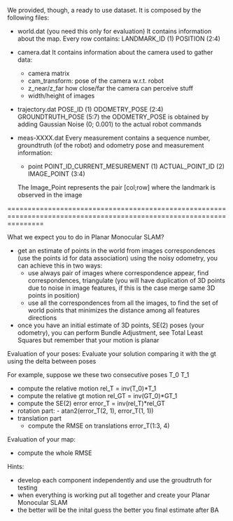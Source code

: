 We provided, though, a ready to use dataset. It is composed by the following files:

- world.dat (you need this only for evaluation)
  It contains information about the map.
  Every row contains:
   LANDMARK_ID (1) POSITION (2:4)

- camera.dat
  It contains information about the camera used to gather data:
  - camera matrix
  - cam_transform: pose of the camera w.r.t. robot
  - z_near/z_far how close/far the camera can perceive stuff
  - width/height of images

- trajectory.dat
  POSE_ID (1) ODOMETRY_POSE (2:4) GROUNDTRUTH_POSE (5:7)
  the ODOMETRY_POSE is obtained by adding Gaussian Noise (0; 0.001) to the actual robot commands

- meas-XXXX.dat
  Every measurement contains a sequence number, groundtruth (of the robot) and odometry pose and measurement information:
  - point POINT_ID_CURRENT_MESUREMENT (1) ACTUAL_POINT_ID (2) IMAGE_POINT (3:4)

  The Image_Point represents the pair [col;row] where the landmark is observed in the image

=====================================================================================================================
 
What we expect you to do in Planar Monocular SLAM?
- get an estimate of points in the world from images correspondences (use the points id for data association) using the noisy odometry, you can achieve this in two ways:
	- use always pair of images where correspondence appear, find correspondences, triangulate (you will have duplication of 3D points due to noise in image features, if this is the case merge same 3D points in position) 
	- use all the correspondences from all the images, to find the set of world points that minimizes the distance among all features directions
- once you have an initial estimate of 3D points, SE(2) poses (your odometry), you can perform Bundle Adjustment, see Total Least Squares but remember that your motion is planar


Evaluation of your poses:
Evaluate your solution comparing it with the gt using the delta between poses

For example, suppose we these two consecutive poses
T_0
T_1 

- compute the relative motion rel_T = inv(T_0)*T_1
- compute the relative gt motion rel_GT = inv(GT_0)*GT_1
- compute the SE(2) error error_T = inv(rel_T)*rel_GT
- rotation part:
        - atan2(error_T(2, 1), error_T(1, 1))
- translation part
	- compute the RMSE on translations error_T(1:3, 4) 

Evaluation of your map: 
- compute the whole RMSE    

Hints:
- develop each component independently and use the groudtruth for testing
- when everything is working put all together and create your Planar Monocular SLAM
- the better will be the inital guess the better you final estimate after BA

